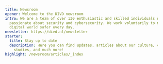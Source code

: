 ```yaml
---
title: Newsroom
opener: Welcome to the DIVD newsroom
intro: We are a team of over 130 enthusiastic and skilled individuals who are
  passionate about security and cybersecurity. We work voluntarily to make the
  digital world safer every day.
newsletter: https://divd.nl/newsletter
starter:
  title: Stay up to date
  description: Here you can find updates, articles about our culture, case
    studies, and much more!
highlight: /newsroom/articles/_index
---
```

